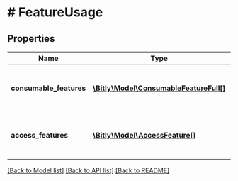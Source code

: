 # # FeatureUsage

## Properties

Name | Type | Description | Notes
------------ | ------------- | ------------- | -------------
**consumable_features** | [**\Bitly\Model\ConsumableFeatureFull[]**](ConsumableFeatureFull.md) | an array of all of the organizations consumable features |
**access_features** | [**\Bitly\Model\AccessFeature[]**](AccessFeature.md) | an array of all of the organizations access features |

[[Back to Model list]](../../README.md#models) [[Back to API list]](../../README.md#endpoints) [[Back to README]](../../README.md)
